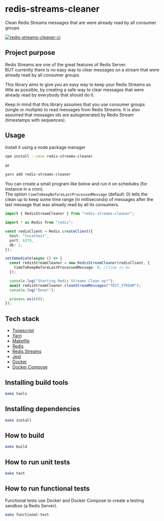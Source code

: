 # redis-streams-cleaner

Clean Redis Streams messages that are were already read by all consumer groups

[![redis-streams-cleaner-ci](https://github.com/marcelo-hexsel/redis-streams-cleaner/actions/workflows/main.yml/badge.svg)](https://github.com/marcelo-hexsel/redis-streams-cleaner/actions/workflows/main.yml)

## Project purpose

Redis Streams are one of the great features of Redis Server.  
BUT currently there is no easy way to clear messages on a stream that were already read by all consumer groups.

This library aims to give you an easy way to keep your Redis Streams as little as possible, by creating a safe way to clear messages that were already read by everybody that should do it.

Keep in mind that this library assumes that you use consumer groups (single or multiple) to read messages from Redis Streams. It is also assumed that messages ids are autogenerated by Redis Stream (timestamps with sequences).

## Usage

Install it using a node package manager

```bash 
npm install --save redis-streams-cleaner
```

or

```bash 
yarn add redis-streams-cleaner
```

You can create a small program like below and run it on schedules (for instance in a cron).  
The option ```timeToKeepBeforeLastProcessedMessage``` (default: 0) tells the clean up to keep some time range (in milliseconds) of messages after the last message that was already read by all its consumers.

```typescript
import { RedisStreamCleaner } from "redis-streams-cleaner";

import * as Redis from "redis";

const redisClient = Redis.createClient({
  host: "localhost",
  port: 6379,
  db: 1,
});

setImmediate(async () => {
  const redisStreamCleaner = new RedisStreamCleaner(redisClient, {
    timeToKeepBeforeLastProcessedMessage: 0, //time in ms
  });

  console.log("Starting Redis Streams Clean up!");
  await redisStreamCleaner.cleanStreamMessages("TEST_STREAM");
  console.log("Done!");

  process.exit(0);
});

```

## Tech stack

- [Typescript](https://www.typescriptlang.org/)
- [Yarn](https://yarnpkg.com/)
- [Makefile](https://pt.wikipedia.org/wiki/Makefile)
- [Redis](https://redis.io/)
- [Redis Streams](https://redis.io/topics/streams-intro)
- [Jest](https://jestjs.io/)
- [Docker](https://www.docker.com/)
- [Docker Compose](https://docs.docker.com/compose/)

## Installing build tools

```bash
make tools
```

## Installing dependencies

```bash
make install
```

## How to build

```bash
make build
```

## How to run unit tests

```bash
make test
```

## How to run functional tests

Functional tests use Docker and Docker Compose to create a testing sandbox (a Redis Server).

```bash
make functional-test
```
